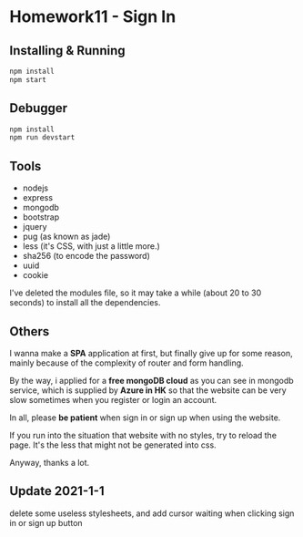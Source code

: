 # Homework11 - Sign In

## Installing & Running

```bash
npm install
npm start
```

## Debugger

```bash
npm install
npm run devstart
```

## Tools

- nodejs
- express
- mongodb
- bootstrap
- jquery
- pug (as known as jade)
- less (it's CSS, with just a little more.)
- sha256 (to encode the password)
- uuid
- cookie

I've deleted the modules file, so it may take a while (about 20 to 30 seconds) to install all the dependencies.

## Others

I wanna make a **SPA** application at first, but finally give up for some reason, mainly because of the complexity of router and form handling.

By the way, i applied for a **free mongoDB cloud** as you can see in mongodb service, which is supplied by **Azure in HK** so that the website can be very slow sometimes when you register or login an account.

In all, please **be patient** when sign in or sign up when using the website.

If you run into the situation that website with no styles, try to reload the page. It's the less that might not be generated into css.

Anyway, thanks a lot.

## Update 2021-1-1

delete some useless stylesheets, and add cursor waiting when clicking sign in or sign up button

